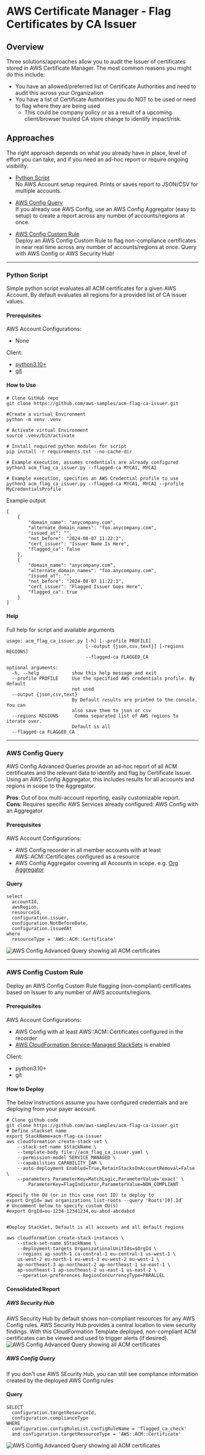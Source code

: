 # AWS Certificate Manager - Flag Certificates by CA Issuer

## Overview

Three solutions/approaches allow you to audit the Issuer of certificates stored in AWS Certificate Manager.  The most common reasons you might do this include:  
* You have an allowed/preferred list of Certificate Authorities and need to audit this across your Organization
* You have a list of Certificate Authorities you do NOT to be used or need to flag where they are being used
  * This could be company policy or as a result of a upcoming client/browser trusted CA store change to identify impact/risk.

## Approaches

The right approach depends on what you already have in place, level of effort you can take, and if you need an ad-hoc report or require ongoing visibility.

* [Python Script](#python-script)  
  No AWS Account setup required.  Prints or saves report to JSON/CSV for multiple accounts.  

* [AWS Config Query](#aws-config-query)  
  If you already use AWS Config, use an AWS Config Aggregator (easy to setup) to create a report across any number of accounts/regions at once.

* [AWS Config Custom Rule](#aws-config-custom-rule)  
  Deploy an AWS Config Custom Rule to flag non-compliance certificates in near real time across any number of accounts/regions at once. Query with AWS Config or AWS Security Hub!

---
### Python Script

Simple python script evaluates all ACM certificates for a given AWS Account.  By default evaluates all regions for a provided list of CA Issuer values.

#### Prerequisites

AWS Account Configurations:
* None

Client:
* [python3.10+](https://www.python.org/downloads/)
* [git](https://git-scm.com/downloads)

#### How to Use


```
# Clone GitHub repo
git clone https://github.com/aws-samples/acm-flag-ca-issuer.git  

#Create a virtual Environment
python -m venv .venv  

# Activate virtual Environment
source .venv/bin/activate  

# Install required python modules for script
pip install -r requirements.txt --no-cache-dir

# Example execution, assumes credentials are already configured
python3 acm_flag_ca_issuer.py --flagged-ca MYCA1, MYCA2  

# Example execution, specifies an AWS Credential profile to use
python3 acm_flag_ca_issuer.py --flagged-ca MYCA1, MYCA2 --profile MyCredentialsProfile
```
Example output
```
[
    {
        "domain_name": "anycompany.com",
        "alternate_domain_names": "foo.anycompany.com",
        "issued_at": "",
        "not_before": "2024-08-07 11:22:3",
        "cert_issuer": "Issuer Name Is Here",
        "flagged_ca": false
    },
    {
        "domain_name": "anycompany.com",
        "alternate_domain_names": "foo.anycompany.com",
        "issued_at": "",
        "not_before": "2024-08-07 11:22:3",
        "cert_issuer": "Flagged Issuer Goes Here",
        "flagged_ca": true
    }
]
```


#### Help
Full help for script and available arguments
```
usage: acm_flag_ca_issuer.py [-h] [--profile PROFILE]
                             [--output {json,csv,text}] [-regions REGIONS]
                             --flagged-ca FLAGGED_CA

optional arguments:
  -h, --help            show this help message and exit
  --profile PROFILE     Use the specified AWS credentials profile. By default
                        not used
  --output {json,csv,text}
                        By Default results are printed to the console. You can
                        also save them to json or csv
  --regions REGIONS      Comma separated list of AWS regions to iterate over.
                        Default is all
  --flagged-ca FLAGGED_CA
```


---


### AWS Config Query

AWS Config Advanced Queries provide an ad-hoc report of all ACM certificates and the relevant data to identify and flag by Certificate Issuer.  Using an AWS Config Aggregator, this includes results for all accounts and regions in scope to the Aggregator.

**Pros**: Out of box multi-account reporting, easily customizable report.  
**Cons**: Requires specific AWS Services already configured: AWS Config with an Aggregator

#### Prerequisites

AWS Account Configurations:
* AWS Config recorder in all member accounts with at least AWS::ACM::Certificates configured as a resource
* AWS Config Aggregator covering all Accounts in scope. e.g. [Org Aggregator](https://aws.amazon.com/blogs/mt/org-aggregator-delegated-admin/)

#### Query

```
select
  accountId,
  awsRegion,
  resourceId,
  configuration.issuer,
  configuration.NotBeforeDate,
  configuration.issuedAt
where
  resourceType = 'AWS::ACM::Certificate'
```
![AWS Config Advanced Query showing all ACM certificates](./images/org-agregator-query.png)


---


### AWS Config Custom Rule

Deploy an AWS Config Custom Rule flagging (non-compliant) certificates based on Issuer to any number of AWS accounts/regions.

#### Prerequisites

AWS Account Configurations:
* AWS Config with at least AWS::ACM::Certificates configured in the recorder
* [AWS CloudFormation Service-Managed StackSets](https://docs.aws.amazon.com/AWSCloudFormation/latest/UserGuide/stacksets-orgs-activate-trusted-access.html) is enabled

Client:
* python3.10+
* git 

#### How to Deploy

The below instructions assume you have configured credentials and are deploying from your payer account.

```
# Clone github code
git clone https://github.com/aws-samples/acm-flag-ca-issuer.git  
# Define stackset name
export StackName=acm-flag-ca-issuer
aws cloudformation create-stack-set \
    --stack-set-name $StackName \
    --template-body file://acm_flag_ca_issuer.yaml \
    --permission-model SERVICE_MANAGED \
    --capabilities CAPABILITY_IAM \
    --auto-deployment Enabled=True,RetainStacksOnAccountRemoval=False \
    --parameters ParameterKey=MatchLogic,ParameterValue='exact' \
        ParameterKey=FlagIndicator,ParameterValue=NON_COMPLIANT

#Specify the OU (or in this case root ID) to deploy to
export OrgId=`aws organizations list-roots --query 'Roots'[0].Id`
# Uncomment below to specify custom OU(s)
#export OrgId=ou-1234-12341234,ou-abcd-abcdabcd


#Deploy StackSet, Default is all accounts and all default regions

aws cloudformation create-stack-instances \
    --stack-set-name $StackName \
    --deployment-targets OrganizationalUnitIds=$OrgId \
    --regions ap-south-1 ca-central-1 eu-central-1 us-west-1 \
    us-west-2 eu-north-1 eu-west-3 eu-west-2 eu-west-1 \
    ap-northeast-3 ap-northeast-2 ap-northeast-1 sa-east-1 \
    ap-southeast-1 ap-southeast-2 us-east-1 us-east-2 \
    --operation-preferences RegionConcurrencyType=PARALLEL

```

#### Consolidated Report

##### AWS Security Hub


AWS Security Hub by default shows non-compliant resources for any AWS Config rules.  AWS Security Hub provides a central location to view security findings.  With this CloudFormation Template deployed, non-compliant ACM certificates can be viewed and used to trigger alerts (if desired).
![AWS Config Advanced Query showing all ACM certificates](./images/flagged-ca-security-hub.png)

##### AWS Config Query

If you don't use AWS SEcurity Hub, you can still see compliance information created by the deployed AWS Config rules

#### Query

```
SELECT
  configuration.targetResourceId,
  configuration.complianceType
WHERE
  configuration.configRuleList.configRuleName = 'flagged_ca_check'
  and configuration.targetResourceType = 'AWS::ACM::Certificate'
```
![AWS Config Advanced Query showing all ACM certificates](./images/flagged-ca-config-query.png)
